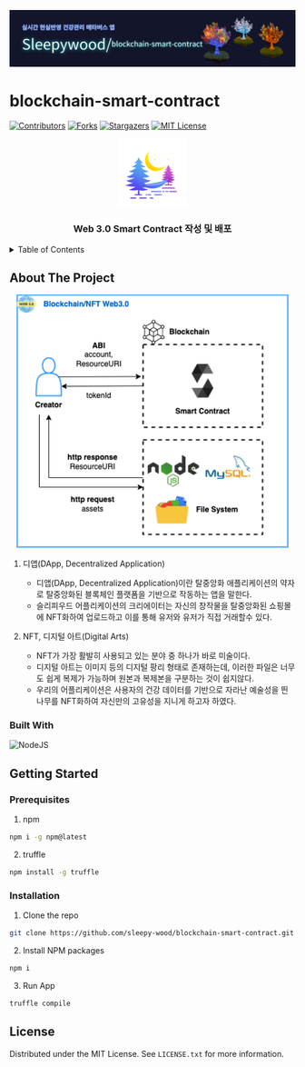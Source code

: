 ![banner](https://github.com/sleepy-wood/blockchain-smart-contract/blob/main/blockchain-smart-contract.png)

# blockchain-smart-contract

[![Contributors][contributors-shield]][contributors-url]
[![Forks][forks-shield]][forks-url]
[![Stargazers][stars-shield]][stars-url]
[![MIT License][license-shield]][license-url]

<div align="center">
  <a href="https://github.com/sleepy-wood">
    <img src="https://github.com/sleepy-wood/client-web/blob/dev/src/assets/images/logo.png" alt="Logo" width="120" height="120">
  </a>
  <h3 align="center">Web 3.0 Smart Contract 작성 및 배포</h3>
</div>

<!-- TABLE OF CONTENTS -->
<details>
  <summary>Table of Contents</summary>
  <ol>
    <li>
      <a href="#about-the-project">About The Project</a>
      <ul>
        <li><a href="#built-with">Built With</a></li>
      </ul>
    </li>
    <li>
      <a href="#getting-started">Getting Started</a>
      <ul>
        <li><a href="#prerequisites">Prerequisites</a></li>
        <li><a href="#installation">Installation</a></li>
      </ul>
    </li>
    <li><a href="#license">License</a></li>
  </ol>
</details>

<!-- ABOUT THE PROJECT -->
## About The Project

<div align="center">
  <img src="https://github.com/sleepy-wood/blockchain-smart-contract/blob/main/web3.0.drawio.png" alt="project" width=480 />
</div>

1) 디앱(DApp, Decentralized Application)
    - 디앱(DApp, Decentralized Application)이란 탈중앙화 애플리케이션의 약자로 탈중앙화된 블록체인 플랫폼을 기반으로 작동하는 앱을 말한다.
    - 슬리피우드 어플리케이션의 크리에이터는 자신의 창작물을 탈중앙화된 쇼핑몰에 NFT화하여 업로드하고 이를 통해 유저와 유저가 직접 거래할수 있다.

2) NFT, 디지털 아트(Digital Arts)
    - NFT가 가장 활발히 사용되고 있는 분야 중 하나가 바로 미술이다.
    - 디지털 아트는 이미지 등의 디지털 팡리 형태로 존재하는데, 이러한 파일은 너무도 쉽게 복제가 가능하며 원본과 복제본을 구분하는 것이 쉽지않다. 
    - 우리의 어플리케이션은 사용자의 건강 데이터를 기반으로 자라난 예술성을 띈 나무를 NFT화하여 자신만의 고유성을 지니게 하고자 하였다.

### Built With

![NodeJS](https://img.shields.io/badge/node.js-6DA55F?style=for-the-badge&logo=node.js&logoColor=white) 

<!-- GETTING STARTED -->
## Getting Started

### Prerequisites

1. npm
  ```bash
  npm i -g npm@latest
  ```
2. truffle
  ```bash
  npm install -g truffle
  ```

### Installation

1. Clone the repo
  ```bash
  git clone https://github.com/sleepy-wood/blockchain-smart-contract.git
  ```
2. Install NPM packages
  ```bash
  npm i
  ```
3. Run App
  ```bash
  truffle compile
  ```

<!-- LICENSE -->
## License

Distributed under the MIT License. See `LICENSE.txt` for more information.

[contributors-shield]: https://img.shields.io/github/contributors/sleepy-wood/blockchain-smart-contract.svg?style=for-the-badge
[contributors-url]: https://github.com/sleepy-wood/blockchain-smart-contract/graphs/contributors
[forks-shield]: https://img.shields.io/github/forks/sleepy-wood/blockchain-smart-contract.svg?style=for-the-badge
[forks-url]: https://github.com/sleepy-wood/blockchain-smart-contract/network/members
[stars-shield]: https://img.shields.io/github/stars/sleepy-wood/blockchain-smart-contract.svg?style=for-the-badge
[stars-url]: https://github.com/sleepy-wood/blockchain-smart-contract/stargazers
[license-shield]: https://img.shields.io/github/license/sleepy-wood/blockchain-smart-contract.svg?style=for-the-badge
[license-url]: https://github.com/sleepy-wood/blockchain-smart-contract/blob/master/LICENSE.txt
